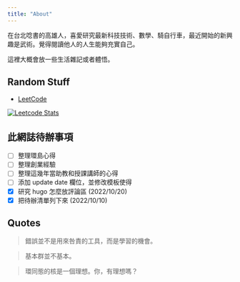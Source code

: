 ```yaml
---
title: "About"
---
```


在台北唸書的高雄人，喜愛研究最新科技技術、數學、騎自行車，最近開始的新興趣是武術。覺得閱讀他人的人生能夠充實自己。

這裡大概會放一些生活雜記或者體悟。

## Random Stuff

* [LeetCode](https://leetcode.com/Mrbear666/)

[![Leetcode Stats](https://leetcard.jacoblin.cool/Mrbear666)](https://leetcode.com/Mrbear666/)

## 此網誌待辦事項

- [ ] 整理環島心得
- [ ] 整理創業經驗
- [ ] 整理這幾年當助教和授課講師的心得
- [ ] 添加 update date 欄位，並修改模板使得
- [x] 研究 hugo 怎麼放評論區 (2022/10/20)
- [x] 把待辦清單列下來 (2022/10/10)

## Quotes

> 錯誤並不是用來咎責的工具，而是學習的機會。

> 基本群並不基本。

> 環同態的核是一個理想。你，有理想嗎？

